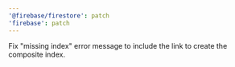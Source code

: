 ```yaml
---
'@firebase/firestore': patch
'firebase': patch
---
```


Fix "missing index" error message to include the link to create the composite index.
